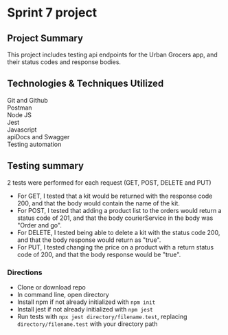 # Sprint 7 project
## Project Summary
This project includes testing api endpoints for the Urban Grocers app, and their status codes and response bodies.
## Technologies & Techniques Utilized
Git and Github \
Postman\
Node JS\
Jest\
Javascript\
apiDocs and Swagger\
Testing automation
## Testing summary 
2 tests were performed for each request (GET, POST, DELETE and PUT)
- For GET, I tested that a kit would be returned with the response code 200, and that the body would contain the name of the kit.
- For POST, I tested that adding a product list to the orders would return a status code of 201, and that the body courierService in the body was "Order and go".
- For DELETE, I tested being able to delete a kit with the status code 200, and that the body response would return as "true".
- For PUT, I tested changing the price on a product with a return status code of 200, and that the body response would be "true".
### Directions
- Clone or download repo
- In command line, open directory
- Install npm if not already initialized with `npm init`
- Install jest if not already initialized with `npm jest`
- Run tests with `npx jest directory/filename.test`, replacing `directory/filename.test` with your directory path



